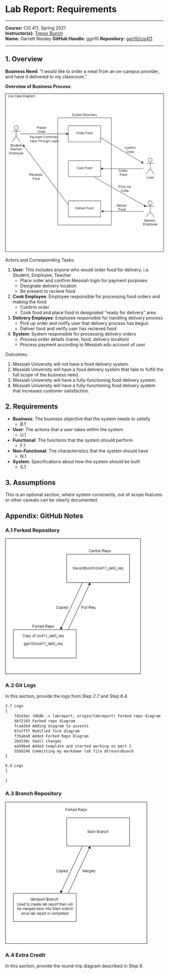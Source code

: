 # Lab Report: Requirements
___
**Course:** CIS 411, Spring 2021  
**Instructor(s):** [Trevor Bunch](https://github.com/trevordbunch)  
**Name:** Garrett Nissley
**GitHub Handle:** ggn10
**Repository:** [ggn10/cis411  ](https://github.com/ggn10/cis411_lab0_req)
___

## 1. Overview
**Business Need**: 
“I would like to order a meal from an on-campus provider, and have it delivered to my classroom.”

**Overview of Business Process**:

![Business Process Diagram](/assets/BusinessProcess.png)

Actors and Corresponding Tasks:
1. **User**: This includes anyone who would order food for delivery. i.e. Student, Employee, Teacher
   - Place order and confirm Messiah login for payment purposes
   - Designate delivery location
   - Be present to recieve food
2. **Cook Employee**: Employee responsible for processing food orders and making the food
   - Confirm order
   - Cook food and place food in designated "ready for delivery" area
3. **Delivery Employee**: Employee responsible for handling delivery process
   - Pick up order and notify user that delivery process has begun
   - Deliver food and verify user has recieved food
4. **System**: System responsible for processing delivery orders
   - Process order details (name, food, delivery location)
   - Process payment according to Messiah.edu account of user

Outcomes:
1. Messiah University will not have a food delivery system.
2. Messiah University will have a food delivery system that fails to fulfill the full scope of the business need.
3. Messiah University will have a fully-functioning food delivery system.
4. Messiah University will have a fully-functioning food delivery system that increases customer satisfaction.

## 2. Requirements
- **Business**: The business objective that the system needs to satisfy
  - B.1
- **User**: The actions that a user takes within the system
  - U.1
- **Functional**: The functions that the system should perform
  - F.1
- **Non-Functional**: The characteristics that the system should have
  - N.1
- **System**: Specifications about how the system should be built
  - S.1

## 3. Assumptions
This is an optional section, where system constraints, out of scope features or other caveats can be clearly documented.  

## Appendix: GitHub Notes

### A.1 Forked Repository
![Forked Repo Diagram](/assets/ForkedRepositoryDiagram.png)

### A.2 Git Logs
In this section, provide the logs from *Step 2.7* and *Step 6.4*.

```
2.7 Logs
{
    fd143ec (HEAD -> labreport, origin/labreport) Forked repo diagram
    bbf2193 Forked repo diagram
    fca42b4 Adding diagram to assests
    67a7f5f Modified fork diagram
    f35aba0 Added Forked Repo Diagram
    2b4330c Small changes
    ea506e4 Added template and started working on part 1
    55b9246 Committing my markdown lab file @trevordbunch
}
```

```
6.4 Logs
{

}
```

### A.3 Branch Repository
![Forked Repo Diagram](/assets/BranchDiagram.png)

### A.4 Extra Credit
In this section, provide the round-trip diagram described in *Step 8*.